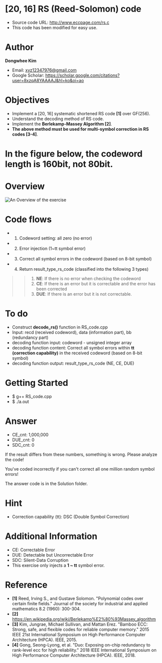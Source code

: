 # [20, 16] RS (Reed-Solomon) code

- Source code URL: http://www.eccpage.com/rs.c
- This code has been modified for easy use.

# Author

**Dongwhee Kim** 
- Email: xyz12347976@gmail.com
- Google Scholar: https://scholar.google.com/citations?user=8xzqA8YAAAAJ&hl=ko&oi=ao

# Objectives
- Implement a [20, 16] systematic shortened RS code **[1]** over GF(256).
- Understand the decoding method of RS code.
- Implement the **Berlekamp-Massey Algorithm [2]**.
- **The above method must be used for multi-symbol correction in RS codes [3-4]**.

# In the figure below, the codeword length is 160bit, not 80bit.

# Overview
![An Overview of the exercise](https://github.com/xyz123479/ECC-exercise/blob/main/01_Basic/08_RS_code_Multi_Symbol_Correction_Berlekamp_Massey/RS%20code%20-%20DSC.png)

# Code flows
- 1. Codeword setting: all zero (no error)
- 2. Error injection (1~tt symbol error)
- 3. Correct all symbol errors in the codeword (based on 8-bit symbol)
- 4. Return result_type_rs_code (classified into the following 3 types)
>> 1. **NE**: If there is no error when checking the codeword
>> 2. **CE**: If there is an error but it is correctable and the error has been corrected
>> 3. **DUE**: If there is an error but it is not correctable.

# To do
- Construct **decode_rs()** function in RS_code.cpp
- Input: recd (received codeword), data (information part), bb (redundancy part)
- decoding function input: codeword - unsigned integer array
- decoding function content: Correct all symbol errors within **tt (correction capability)** in the received codeword (based on 8-bit symbol)
- decoding function output: result_type_rs_code (NE, CE, DUE)

# Getting Started
- $ g++ RS_code.cpp
- $ ./a.out

# Answer
- CE_cnt: 1,000,000
- DUE_cnt: 0
- SDC_cnt: 0

If the result differs from these numbers, something is wrong. Please analyze the code!

You've coded incorrectly if you can't correct all one million random symbol errors!

The answer code is in the Solution folder.

# Hint
- Correction capability (tt): DSC (Double Symbol Correction)

# Additional Information
- CE: Correctable Error
- DUE: Detectable but Uncorrectable Error
- SDC: Silent-Data Corruption
- This exercise only injects a **1 ~ tt** symbol error.

# Reference
- **[1]** Reed, Irving S., and Gustave Solomon. "Polynomial codes over certain finite fields." Journal of the society for industrial and applied mathematics 8.2 (1960): 300-304.
- **[2]** https://en.wikipedia.org/wiki/Berlekamp%E2%80%93Massey_algorithm
- **[3]** Kim, Jungrae, Michael Sullivan, and Mattan Erez. "Bamboo ECC: Strong, safe, and flexible codes for reliable computer memory." 2015 IEEE 21st International Symposium on High Performance Computer Architecture (HPCA). IEEE, 2015.
- **[4]** Gong, Seong-Lyong, et al. "Duo: Exposing on-chip redundancy to rank-level ecc for high reliability." 2018 IEEE International Symposium on High Performance Computer Architecture (HPCA). IEEE, 2018.



